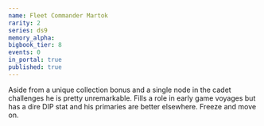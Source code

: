 ```yaml
---
name: Fleet Commander Martok
rarity: 2
series: ds9
memory_alpha:
bigbook_tier: 8
events: 0
in_portal: true
published: true
---
```


Aside from a unique collection bonus and a single node in the cadet challenges he is pretty unremarkable. Fills a role in early game voyages but has a dire DIP stat and his primaries are better elsewhere. Freeze and move on.
